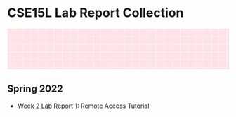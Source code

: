 # CSE15L Lab Report Collection
![image](main.png)
## Spring 2022

*  [Week 2 Lab Report 1](https://mijinson.github.io/cse15l-lab-reports/new.html): Remote Access Tutorial


